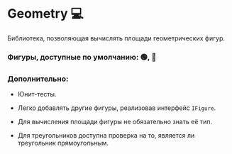 # Geometry 💻

Библиотека, позволяющая вычислять площади геометрических фигур.

### Фигуры, доступные по умолчанию: 🟢, 📐

### Дополнительно:

* Юнит-тесты.

* Легко добавлять другие фигуры, реализовав интерфейс `IFigure`.

* Для вычисления площади фигуры не обязательно знать её тип.

* Для треугольников доступна проверка на то, является ли треугольник прямоугольным.